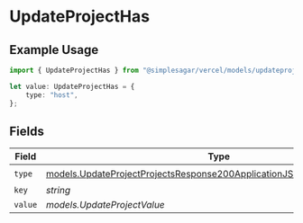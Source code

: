 # UpdateProjectHas

## Example Usage

```typescript
import { UpdateProjectHas } from "@simplesagar/vercel/models/updateprojectop.js";

let value: UpdateProjectHas = {
    type: "host",
};
```

## Fields

| Field                                                                                                                                                  | Type                                                                                                                                                   | Required                                                                                                                                               | Description                                                                                                                                            |
| ------------------------------------------------------------------------------------------------------------------------------------------------------ | ------------------------------------------------------------------------------------------------------------------------------------------------------ | ------------------------------------------------------------------------------------------------------------------------------------------------------ | ------------------------------------------------------------------------------------------------------------------------------------------------------ |
| `type`                                                                                                                                                 | [models.UpdateProjectProjectsResponse200ApplicationJSONResponseBodyType](../models/updateprojectprojectsresponse200applicationjsonresponsebodytype.md) | :heavy_check_mark:                                                                                                                                     | N/A                                                                                                                                                    |
| `key`                                                                                                                                                  | *string*                                                                                                                                               | :heavy_minus_sign:                                                                                                                                     | N/A                                                                                                                                                    |
| `value`                                                                                                                                                | *models.UpdateProjectValue*                                                                                                                            | :heavy_minus_sign:                                                                                                                                     | N/A                                                                                                                                                    |
